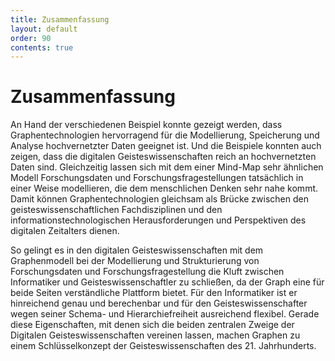 ```yaml
---
title: Zusammenfassung
layout: default
order: 90
contents: true
---
```


# Zusammenfassung

An Hand der verschiedenen Beispiel konnte gezeigt werden, dass Graphentechnologien hervorragend für die Modellierung, Speicherung und Analyse hochvernetzter Daten geeignet ist. Und die Beispiele konnten auch zeigen, dass die digitalen Geisteswissenschaften reich an hochvernetzten Daten sind. Gleichzeitig lassen sich mit dem einer Mind-Map sehr ähnlichen Modell Forschungsdaten und Forschungsfragestellungen tatsächlich in einer Weise modellieren, die dem menschlichen Denken sehr nahe kommt. Damit können Graphentechnologien gleichsam als Brücke zwischen den geisteswissenschaftlichen Fachdisziplinen und den informationstechnologischen Herausforderungen und Perspektiven des digitalen Zeitalters dienen.

So gelingt es in den digitalen Geisteswissenschaften mit dem Graphenmodell bei der Modellierung und Strukturierung von Forschungsdaten und Forschungsfragestellung die Kluft zwischen Informatiker und Geisteswissenschaftler zu schließen, da der Graph eine für beide Seiten verständliche Plattform bietet. Für den Informatiker ist er hinreichend genau und berechenbar und für den Geisteswissenschafter wegen seiner Schema- und Hierarchiefreiheit ausreichend flexibel. Gerade diese Eigenschaften, mit denen sich die beiden zentralen Zweige der Digitalen Geisteswissenschaften vereinen lassen, machen Graphen zu einem Schlüsselkonzept der Geisteswissenschaften des 21. Jahrhunderts.
